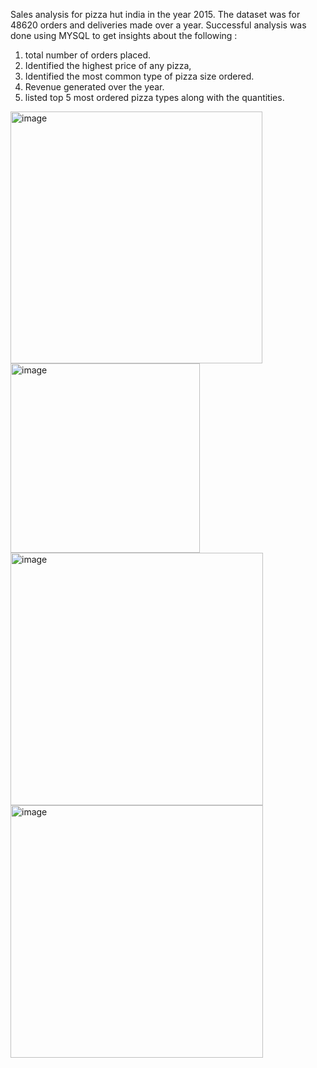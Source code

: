 Sales analysis for pizza hut india in the year 2015. The dataset was for 48620 orders and deliveries made over a year.
Successful analysis was done using MYSQL to get insights about the following :
1. total number of orders placed.
2. Identified the highest price of any pizza,
3. Identified the most common type of pizza size ordered.
4. Revenue generated over the year.
5. listed top 5 most ordered pizza types along with the quantities.

<img width="403" alt="image" src="https://github.com/AnishaAP/Pizza-Hut-Sales-Analysis/assets/136818329/e2ac7f06-495c-4033-aa7c-f448476dc0f5">

<img width="303" alt="image" src="https://github.com/AnishaAP/Pizza-Hut-Sales-Analysis/assets/136818329/66ae07ff-391f-4336-b0f4-697f8276be62">





<img width="404" alt="image" src="https://github.com/AnishaAP/Pizza-Hut-Sales-Analysis/assets/136818329/9fbcaadc-281e-4e86-be57-f37d9fdb3f38">

<img width="404" alt="image" src="https://github.com/AnishaAP/Pizza-Hut-Sales-Analysis/assets/136818329/9d0f7f95-b8f1-4f22-a4a9-aa5a699b039d">




